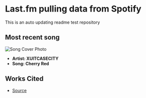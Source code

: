 # Last.fm pulling data from Spotify

This is an auto updating readme test repository

## Most recent song

![Song Cover Photo](https://lastfm.freetls.fastly.net/i/u/64s/2a96cbd8b46e442fc41c2b86b821562f.png)

- **Artist: XUITCASECITY**
- **Song: Cherry Red**

## Works Cited

- [Source](https://dev.to/gargakshit/how-i-added-my-spotify-statistics-to-my-github-readme-4jdd)
